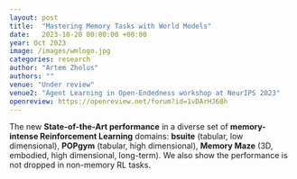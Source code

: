 ```yaml
---
layout: post
title:  "Mastering Memory Tasks with World Models"
date:   2023-10-20 00:00:00 +00:00
year: Oct 2023
image: /images/wmlogo.jpg
categories: research
author: "Artem Zholus"
authors: ""
venue: "Under review"
venue2: "Agent Learning in Open-Endedness workshop at NeurIPS 2023"
openreview: https://openreview.net/forum?id=1vDArHJ68h
---
```

The new **State-of-the-Art performance** in a diverse set of **memory-intense Reinforcement Learning** domains: **bsuite** (tabular, low dimensional), **POPgym** (tabular, high dimensional), **Memory Maze** (3D, embodied, high dimensional, long-term). We also show the performance is not dropped in non-memory RL tasks.
